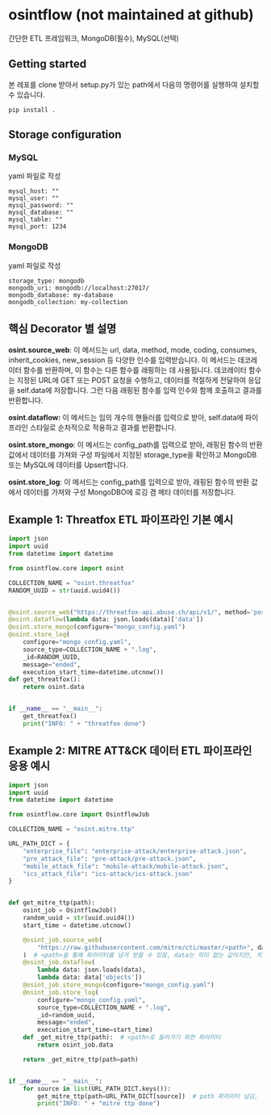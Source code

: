 # osintflow (not maintained at github)
간단한 ETL 프레임워크, MongoDB(필수), MySQL(선택)

## Getting started

본 레포를 clone 받아서 setup.py가 있는 path에서 다음의 명령어를 실행하여 설치할 수 있습니다.    
```  
pip install .   
```

## Storage configuration   

### MySQL   
yaml 파일로 작성    
```  
mysql_host: ""
mysql_user: ""
mysql_password: ""
mysql_database: ""
mysql_table: ""
mysql_port: 1234
```  
    
### MongoDB
yaml 파일로 작성     
```  
storage_type: mongodb
mongodb_uri: mongodb://localhost:27017/
mongodb_database: my-database
mongodb_collection: my-collection
```  

## 핵심 Decorator 별 설명
**osint.source_web**: 이 메서드는 url, data, method, mode, coding, consumes, inherit_cookies, new_session 등 다양한 인수를 입력받습니다. 이 메서드는 데코레이터 함수를 반환하며, 이 함수는 다른 함수를 래핑하는 데 사용됩니다. 데코레이터 함수는 지정된 URL에 GET 또는 POST 요청을 수행하고, 데이터를 적절하게 전달하여 응답을 self.data에 저장합니다. 그런 다음 래핑된 함수를 입력 인수와 함께 호출하고 결과를 반환합니다.

**osint.dataflow:** 이 메서드는 임의 개수의 핸들러를 입력으로 받아, self.data에 파이프라인 스타일로 순차적으로 적용하고 결과를 반환합니다.

**osint.store_mongo**: 이 메서드는 config_path를 입력으로 받아, 래핑된 함수의 반환 값에서 데이터를 가져와 구성 파일에서 지정된 storage_type을 확인하고 MongoDB 또는 MySQL에 데이터를 Upsert합니다.

**osint.store_log**: 이 메서드는 config_path를 입력으로 받아, 래핑된 함수의 반환 값에서 데이터를 가져와 구성 MongoDBO에 로깅 겸 메타 데이터를 저장합니다.

## Example 1: Threatfox ETL 파이프라인 기본 예시
```python  
import json
import uuid
from datetime import datetime

from osintflow.core import osint

COLLECTION_NAME = "osint.threatfox"
RANDOM_UUID = str(uuid.uuid4())


@osint.source_web("https://threatfox-api.abuse.ch/api/v1/", method='post', data='{"query": "get_iocs", "days": 1}')
@osint.dataflow(lambda data: json.loads(data)['data'])
@osint.store_mongo(configure="mongo_config.yaml")
@osint.store_log(
    configure="mongo_config.yaml",
    source_type=COLLECTION_NAME + ".log",
    _id=RANDOM_UUID,
    message="ended",
    execution_start_time=datetime.utcnow())
def get_threatfox():
    return osint.data


if __name__ == "__main__":
    get_threatfox()
    print("INFO: " + "threatfox done")
```  


## Example 2: MITRE ATT&CK 데이터 ETL 파이프라인 응용 예시
```python
import json
import uuid
from datetime import datetime

from osintflow.core import OsintflowJob

COLLECTION_NAME = "osint.mitre.ttp"

URL_PATH_DICT = {
    "enterprise_file": "enterprise-attack/enterprise-attack.json",
    "pre_attack_file": "pre-attack/pre-attack.json",
    "mobile_attack_file": "mobile-attack/mobile-attack.json",
    "ics_attack_file": "ics-attack/ics-attack.json"
}


def get_mitre_ttp(path):
    osint_job = OsintflowJob()
    random_uuid = str(uuid.uuid4())
    start_time = datetime.utcnow()

    @osint_job.source_web(
        "https://raw.githubusercontent.com/mitre/cti/master/<path>", data={"Path": "<path>"}
    )  # <path>을 통해 파라미터를 넘겨 받을 수 있음, data는 의미 없는 값이지만, 치환 예제 용도임.
    @osint_job.dataflow(
        lambda data: json.loads(data),
        lambda data: data['objects'])
    @osint_job.store_mongo(configure="mongo_config.yaml")
    @osint_job.store_log(
        configure="mongo_config.yaml",
        source_type=COLLECTION_NAME + ".log",
        _id=random_uuid,
        message="ended",
        execution_start_time=start_time)
    def _get_mitre_ttp(path):  # <path>로 들어가기 위한 파라미터
        return osint_job.data

    return _get_mitre_ttp(path=path)


if __name__ == "__main__":
    for source in list(URL_PATH_DICT.keys()):
        get_mitre_ttp(path=URL_PATH_DICT[source])  # path 파라미터 넘김, 단, named argument passing을 통해 넘겨야 함.
        print("INFO: " + "mitre ttp done")

```

